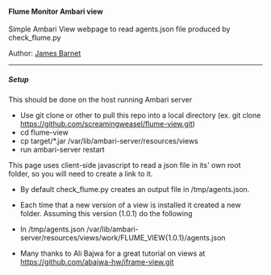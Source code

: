 #### Flume Monitor Ambari view
Simple Ambari View webpage to read agents.json file produced by check_flume.py

Author: [James Barnet](https://www.linkedin.com/in/jmbarnett)

-----------------
		
##### Setup

This should be done on the host running Ambari server
- Use git clone or other to pull this repo into a local directory (ex. git clone https://github.com/screamingweasel/flume-view.git)
- cd flume-view
- cp target/*.jar /var/lib/ambari-server/resources/views
- run ambari-server restart

This page uses client-side javascript to read a json file in its' own root folder, so you will need to create a link to it.
- By default check_flume.py creates an output file in /tmp/agents.json.
- Each time that a new version of a view is installed it created a new folder. Assuming this version (1.0.1) do the following
-   ln /tmp/agents.json /var/lib/ambari-server/resources/views/work/FLUME_VIEW{1.0.1}/agents.json

- Many thanks to Ali Bajwa for a great tutorial on views at https://github.com/abajwa-hw/iframe-view.git

